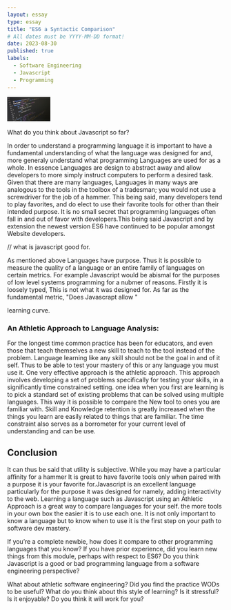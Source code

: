 ```yaml
---
layout: essay
type: essay
title: "ES6 a Syntactic Comparison"
# All dates must be YYYY-MM-DD format!
date: 2023-08-30
published: true
labels:
  - Software Engineering
  - Javascript
  - Programming
---
```


<img width="100px" class="rounded float-start pe-4"  src="../img/ES6aSyntacticComparison/JavaScriptImage.jpg">


What do you think about Javascript so far?

In order to understand a programming language it is important to have a fundamental understanding of what the language was designed for and, more generaly understand what programming Languages are used for as a whole. In essence Languages are design to abstract away and allow developers to more simply instruct computers to perform a desired task. Given that there are many languages, Languages in many ways are analogous to the tools in the toolbox of a tradesman; you would not use a screwdriver for the job of a hammer. This being said, many developers tend to play favorites, and do elect to use their favorite tools for other than their intended purpose. It is no small secret that programming languages often fall in and out of favor with developers.This being said Javascript and by extension the newest version ES6 have continued to be popular amongst Website developers.

// what is javascript good for.

As mentioned above Languages have purpose. Thus it is possible to measure the quality of a language or an entire family of languages on certain metrics.
For example Javascript would be abismal for the purposes of low level systems programming for a nubmer of reasons. Firstly it is loosely typed, This is not what it was designed for.
As far as the fundamental metric, "Does Javascrapt allow "


learning curve.


### An Athletic Approach to Language Analysis:

For the longest time common practice has been for educators, and even those that teach themselves a new skill to teach to the tool instead of the problem.
Language learning like any skill should not be the goal in and of it self. Thus to be able to test your mastery of this or any language you must use it. 
One very effective approach is the athletic approach. This approach involves developing a set of problems specifically for testing your skills, in a significantly time constrained setting.
one idea when you first are learning is to pick a standard set of existing problems that can be solved using multiple languages. This way it is possible to compare the New tool to ones you are familiar with. 
Skill and Knowledge retention is greatly increased when the things you learn are easily related to things that are familiar. The time constraint also serves as a borrometer for your current level of understanding and can be use.
    
## Conclusion
It can thus be said that utility is subjective. While you may have a particular affinity for a hammer It is great to have favorite tools only when paired with a purpose it is your favorite for.Javascript is an excellent language particularly for the purpose it was designed for namely, adding interactivity to the web. Learning  a language such as Javascript using an Athletic Approach is a great way to compare languages for your self. the more tools in your own box the easier it is to use each one. It is not only important to know a language but to know when to use it is the first step on your path to software dev mastery. 




If you’re a complete newbie, how does it compare to other programming languages that you know? If you have prior experience, did you learn new things from this module, perhaps with respect to ES6? Do you think Javascript is a good or bad programming language from a software engineering perspective?

What about athletic software engineering? Did you find the practice WODs to be useful? What do you think about this style of learning? Is it stressful? Is it enjoyable? Do you think it will work for you?